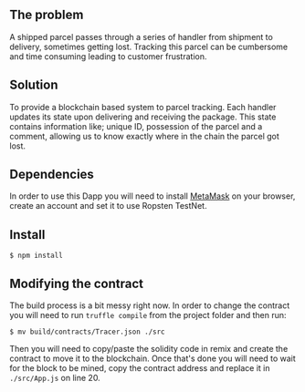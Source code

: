 ## The problem
A shipped parcel passes through a series of handler from shipment to delivery, sometimes getting lost. Tracking this parcel can be cumbersome and time consuming leading to customer frustration.

## Solution
To provide a blockchain based system to parcel tracking. Each handler updates its state upon delivering and receiving the package. This state contains information like; unique ID, possession of the parcel and a comment, allowing us to know exactly where in the chain the parcel got lost.

## Dependencies
In order to use this Dapp you will need to install [MetaMask](https://metamask.io/) on your browser, create an account and set it to use Ropsten TestNet.

## Install
`$ npm install`

## Modifying the contract
The build process is a bit messy right now. In order to change the contract you will need to run `truffle compile` from the project folder and then run:
```
$ mv build/contracts/Tracer.json ./src
```
Then you will need to copy/paste the solidity code in remix and create the contract to move it to the blockchain. Once that's done you will need to wait for the block to be mined, copy the contract address and replace it in `./src/App.js` on line 20.
